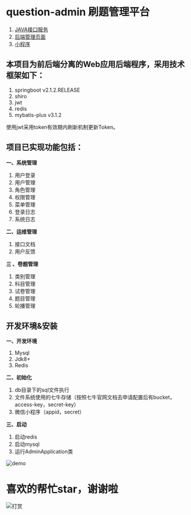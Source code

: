 # question-admin 刷题管理平台
1. [JAVA接口服务](https://github.com/zvc888/question-admin.git)
2. [后端管理页面](https://github.com/zvc888/question-admin-console.git)
3. [小程序](https://github.com/zvc888/question-wx.git)

## 本项目为前后端分离的Web应用后端程序，采用技术框架如下：
1. springboot v2.1.2.RELEASE
2. shiro
3. jwt
4. redis
5. mybatis-plus v3.1.2 

使用jwt采用token有效期内刷新机制更新Token。
## 项目已实现功能包括：

**一、系统管理**
1. 用户登录
2. 用户管理
3. 角色管理
4. 权限管理
5. 菜单管理
6. 登录日志
7. 系统日志

**二、运维管理**

1. 接口文档
2. 用户反馈

**三 、卷题管理**

1. 类别管理
2. 科目管理
3. 试卷管理
4. 题目管理
5. 轮播管理


## 开发环境&安装

**一、开发环境**
1. Mysql
2. Jdk8+
3. Redis

**二、初始化**
1. db目录下的sql文件执行
2. 文件系统使用的七牛存储（按照七牛官网文档去申请配置后有bucket，access-key，secret-key）
3. 微信小程序（appid，secret）

**三、启动**
1. 启动redis
2. 启动mysql
3. 运行AdminApplication类

![demo](https://question-1251263557.cos.ap-chengdu.myqcloud.com/1.png)

# 喜欢的帮忙star，谢谢啦

![打赏](https://question-1251263557.cos.ap-chengdu.myqcloud.com/dashang.png)
